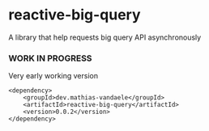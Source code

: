 # reactive-big-query
A library that help requests big query API asynchronously


### WORK IN PROGRESS

Very early working version

```
<dependency>
    <groupId>dev.mathias-vandaele</groupId>
    <artifactId>reactive-big-query</artifactId>
    <version>0.0.2</version>
</dependency>
```
